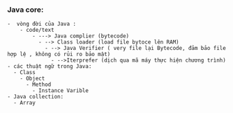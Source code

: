 ### Java core:
    -  vòng đời của Java :
        - code/text 
            - ---> Java complier (bytecode)  
              - --> Class loader (load file bytoce lên RAM) 
                - --> Java Verifier ( very file lại Bytecode, đảm bảo file hợp lệ , không có rủi ro bảo mật)
                  - -->Iterprefer (dịch qua mã máy thực hiện chương trình)
    - các thuật ngữ trong Java:
      - Class
        - Object
          - Method
            - Instance Varible
    - Java collection:
      - Array
  
